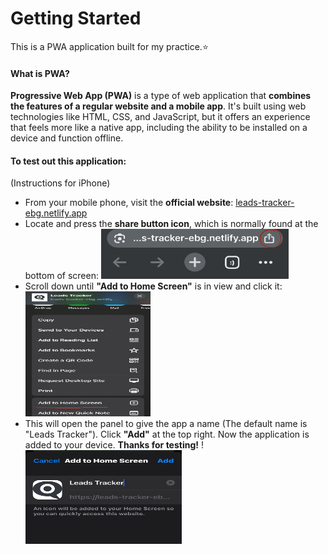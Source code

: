 # Getting Started

This is a PWA application built for my practice.⭐

#### What is PWA?
**Progressive Web App (PWA)** is a type of web application that **combines the features of a regular website and a mobile app**. It's built using web technologies like HTML, CSS, and JavaScript, but it offers an experience that feels more like a native app, including the ability to be installed on a device and function offline. 

#### To test out this application:
(Instructions for iPhone)

- From your mobile phone, visit the **official website**: [leads-tracker-ebg.netlify.app](leads-tracker-ebg.netlify.app)
- Locate and press the **share button icon**, which is normally found at the bottom of screen: <img src="/assets/step1.jpeg" width="300" height="80">
- Scroll down until **"Add to Home Screen"** is in view and click it: 
  <img src="/assets/step2.jpeg" width="200" height="200">
- This will open the panel to give the app a name (The default name is "Leads Tracker"). Click **"Add"** at the top right. Now the application is added to your device. **Thanks for testing!** !
  <img src="/assets/step3.jpeg" width="250" height="150">

